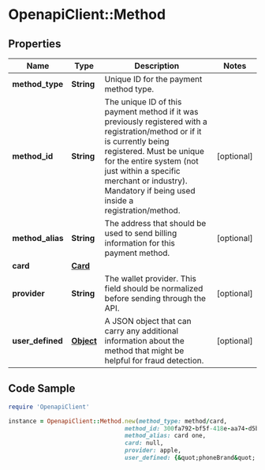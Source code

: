 # OpenapiClient::Method

## Properties

Name | Type | Description | Notes
------------ | ------------- | ------------- | -------------
**method_type** | **String** | Unique ID for the payment method type. | 
**method_id** | **String** | The unique ID of this payment method if it was previously registered with a registration/method or if it is currently being registered. Must be unique for the entire system (not just within a specific merchant or industry). Mandatory if being used inside a registration/method. | [optional] 
**method_alias** | **String** | The address that should be used to send billing information for this payment method. | [optional] 
**card** | [**Card**](Card.md) |  | 
**provider** | **String** | The wallet provider. This field should be normalized before sending through the API. | [optional] 
**user_defined** | [**Object**](.md) | A JSON object that can carry any additional information about the method that might be helpful for fraud detection. | [optional] 

## Code Sample

```ruby
require 'OpenapiClient'

instance = OpenapiClient::Method.new(method_type: method/card,
                                 method_id: 300fa792-bf5f-418e-aa74-d5b3c81298d2,
                                 method_alias: card one,
                                 card: null,
                                 provider: apple,
                                 user_defined: {&quot;phoneBrand&quot;:&quot;samsung&quot;})
```


